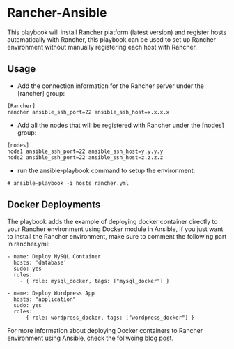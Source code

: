# Rancher-Ansible

This playbook will install Rancher platform (latest version) and register hosts automatically with Rancher, this playbook can be used to set up Rancher environment without manually registering each host with Rancher.

## Usage

- Add the connection information for the Rancher server under the [rancher] group:

```
[Rancher]
rancher ansible_ssh_port=22 ansible_ssh_host=x.x.x.x
```

- Add all the nodes that will be registered with Rancher under the [nodes] group:

```
[nodes]
node1 ansible_ssh_port=22 ansible_ssh_host=y.y.y.y
node2 ansible_ssh_port=22 ansible_ssh_host=z.z.z.z
```

- run the ansible-playbook command to setup the environment:

```
# ansible-playbook -i hosts rancher.yml
```

## Docker Deployments

The playbook adds the example of deploying docker container directly to your Rancher environment using Docker module in Ansible, if you just want to install the Rancher environment, make sure to comment the following part in rancher.yml:

```
- name: Deploy MySQL Container
  hosts: 'database'
  sudo: yes
  roles:
    - { role: mysql_docker, tags: ["mysql_docker"] }

- name: Deploy Wordpress App
  hosts: "application"
  sudo: yes
  roles:
    - { role: wordpress_docker, tags: ["wordpress_docker"] }
```

For more information about deploying Docker containers to Rancher environment using Ansible, check the follwoing blog [post](http://rancher.com/using-ansible-with-docker-to-deploy-a-wordpress-service-on-rancher/).
